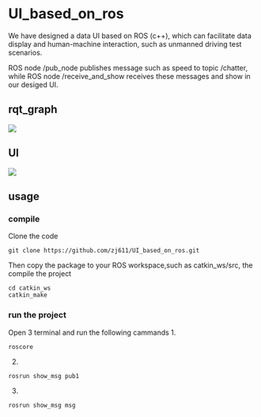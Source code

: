 # UI_based_on_ros

We have designed a data UI based on ROS (c++), which can facilitate data display and human-machine interaction, such as unmanned driving test scenarios.


ROS node /pub_node publishes message such as speed to topic /chatter, while ROS node /receive_and_show receives these messages and show in our desiged UI.

## rqt_graph
![](show_msg/resources/images/rqt.png) 


## UI 
![](show_msg/resources/images/ds.png) 

## usage

### compile
Clone the code
```
git clone https://github.com/zj611/UI_based_on_ros.git
```
Then copy the package to your ROS workspace,such as catkin_ws/src, the compile the project 
```
cd catkin_ws
catkin_make 

```

### run the project
Open 3 terminal and run the following cammands
1.
```
roscore

```

2.
```
rosrun show_msg pub1

```

3.
```
rosrun show_msg msg

```



